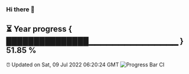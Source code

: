 ### Hi there 👋
⏳ Year progress { ███████████████▁▁▁▁▁▁▁▁▁▁▁▁▁▁▁ } 51.85 %
---
⏰ Updated on Sat, 09 Jul 2022 06:20:24 GMT
![Progress Bar CI](https://github.com/liununu/liununu/workflows/Progress%20Bar%20CI/badge.svg)
